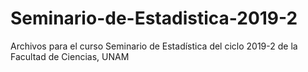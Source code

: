 # Seminario-de-Estadistica-2019-2
Archivos para el curso Seminario de Estadística del ciclo 2019-2 de la Facultad de Ciencias, UNAM
